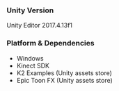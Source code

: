 ### Unity Version
Unity Editor 2017.4.13f1

### Platform & Dependencies
- Windows
- Kinect SDK
- K2 Examples (Unity assets store)
- Epic Toon FX (Unity assets store)